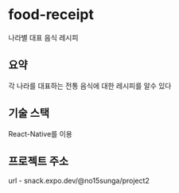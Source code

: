 # food-receipt
나라별 대표 음식 레시피

## 요약
각 나라를 대표하는 전통 음식에 대한 레시피를 알수 있다

## 기술 스택
React-Native를 이용

## 프로젝트 주소
url - snack.expo.dev/@no15sunga/project2
